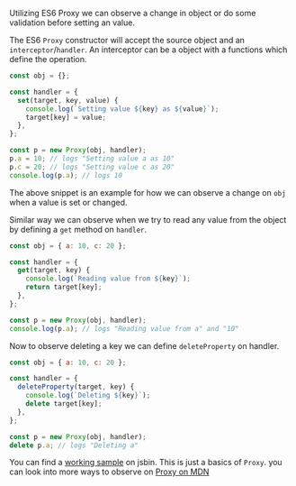 <!--


---
 "ES6 : observe the object change using Proxy"
excerpt: "ES6 : observe change in object using Proxy"
date: 2016-02-17 00:00:00 IST
updated: 2016-02-17 00:00:00 IST
categories: javascript
tags: es6
---

-->
<!DOCTYPE html>
<html>

<head>
  <title>basic-git-workflow</title>
  <meta charset="utf-8">
  <meta name="viewport" content="width=device-width, initial-scale=1.0">

  <link rel="stylesheet" href="./css/bootstrap.css">
  <link rel="stylesheet" href="./css/bootstrap.grid.css">
  <link rel="stylesheet" href="./css/bootstrap.min.css">
  <link rel="stylesheet" href="./css/bootstrap-reboot.min.css">
  <link rel="stylesheet" href="./css/bootstrap.css.map">
  <link rel="stylesheet" href="./css/blog-home.css">
  <link rel="stylesheet" href="./css/prism.css">
  <script async defer src="./css/prism.js"></script>
</head>

<body>

Utilizing ES6 Proxy we can observe a change in object or do some validation before setting an value.

The ES6 `Proxy` constructor will accept the source object and an `interceptor`/`handler`. An interceptor can be a object with a functions which define the operation.

```js
const obj = {};

const handler = {
  set(target, key, value) {
    console.log(`Setting value ${key} as ${value}`);
    target[key] = value;
  },
};

const p = new Proxy(obj, handler);
p.a = 10; // logs "Setting value a as 10"
p.c = 20; // logs "Setting value c as 20"
console.log(p.a); // logs 10
```

The above snippet is an example for how we can observe a change on `obj` when a value is set or changed.

Similar way we can observe when we try to read any value from the object by defining a `get` method on `handler`.

```js
const obj = { a: 10, c: 20 };

const handler = {
  get(target, key) {
    console.log(`Reading value from ${key}`);
    return target[key];
  },
};

const p = new Proxy(obj, handler);
console.log(p.a); // logs "Reading value from a" and "10"
```

Now to observe deleting a key we can define `deleteProperty` on handler.

```js
const obj = { a: 10, c: 20 };

const handler = {
  deleteProperty(target, key) {
    console.log(`Deleting ${key}`);
    delete target[key];
  },
};

const p = new Proxy(obj, handler);
delete p.a; // logs "Deleting a"
```

You can find a [working sample](https://jsbin.com/rureme/edit?js,console) on jsbin. This is just a basics of `Proxy`. you can look into more ways to observe on [Proxy on MDN](https://developer.mozilla.org/en/docs/Web/JavaScript/Reference/Global_Objects/Proxy#No-op_forwarding_proxy)
